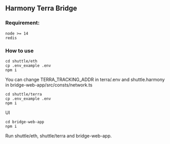 ## Harmony Terra Bridge

### Requirement:

```
node >= 14
redis
```

### How to use

```
cd shuttle/eth
cp .env_example .env
npm i
```

You can change TERRA_TRACKING_ADDR in terra/.env and shuttle.harmony in bridge-web-app/src/consts/network.ts

```
cd shuttle/terra
cp .env_example .env
npm i
```

UI

```
cd bridge-web-app
npm i
```

Run shuttle/eth, shuttle/terra and bridge-web-app.
